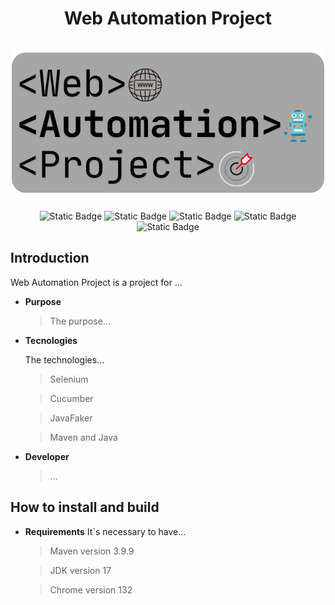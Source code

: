 <div align="center">
  <h1 align="center">
    Web Automation Project
    <br />
    <br />
      <img src="selenium-project/src/test/resources/photo_logo/Web Automation Project.png" alt="Web Automation Project">
    </a>
  </h1>
</div>

<p align="center">
  <img alt="Static Badge" src="https://img.shields.io/badge/Maven-v3.9.9-blue">
  <img alt="Static Badge" src="https://img.shields.io/badge/Java-v17.0.8-800000">
  <img alt="Static Badge" src="https://img.shields.io/badge/Cucumber-7.20.1-a8e4a0">
  <img alt="Static Badge" src="https://img.shields.io/badge/Selenium-4.25.0-568203">
  <img alt="Static Badge" src="https://img.shields.io/badge/Javafaker-1.0.2-5e1914">
</p>

## Introduction
Web Automation Project is a project for ...


- **Purpose**

  > The purpose...


- **Tecnologies**

  The technologies...
  
  > Selenium

  > Cucumber
  
  > JavaFaker
  
  > Maven and Java

- **Developer**
  > ...


## How to install and build

- **Requirements**
  It`s necessary to have...
  
  > Maven version 3.9.9
  
  > JDK version 17
  
  > Chrome version 132




